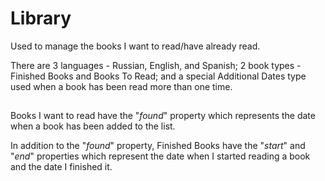 # Library

Used to manage the books I want to read/have already read.

There are 3 languages - Russian, English, and Spanish; 2 book types - Finished Books and Books To Read; and a special Additional Dates type used when a book has been read more than one time.

## 

Books I want to read have the "_found_" property which represents the date when a book has been added to the list.

In addition to the "_found_" property, Finished Books have the "_start_" and "_end_" properties which represent the date when I started reading a book and the date I finished it.
